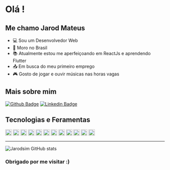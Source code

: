 # Olá !
## Me chamo Jarod Mateus

 - :computer: Sou um Desenvolvedor Web
- :house_with_garden: Moro no Brasil
- :books: Atualmente estou me aperfeiçoando em ReactJs e aprendendo Flutter
- :outbox_tray: Em busca do meu primeiro emprego
- :video_game: Gosto de jogar e ouvir músicas nas horas vagas


## Mais sobre mim
[![Github Badge](https://img.shields.io/badge/-Github-000?style=flat-square&logo=Github&logoColor=white&link=https://github.com/jarodsim)](https://github.com/jarodsim)
[![Linkedin Badge](https://img.shields.io/badge/-LinkedIn-blue?style=flat-square&logo=Linkedin&logoColor=white&link=https://www.linkedin.com/in/jarodcavalcante/)](https://www.linkedin.com/in/jarodcavalcante/)

## Tecnologias e Feramentas
<code><img height= "20" src= "https://img.shields.io/badge/HTML5-E34F26?style=for-the-badge&logo=html5&logoColor=white"></code>
<code><img height= "20" src= "https://img.shields.io/badge/CSS3-1572B6?style=for-the-badge&logo=css3&logoColor=white"></code>
<code><img height= "20" src= "https://img.shields.io/badge/JavaScript-F7DF1E?style=for-the-badge&logo=javascript&logoColor=black"></code>
<code><img height= "20" src= "https://img.shields.io/badge/Node.js-339933?style=for-the-badge&logo=nodedotjs&logoColor=white"></code>
<code><img height= "20" src= "https://img.shields.io/badge/React-20232A?style=for-the-badge&logo=react&logoColor=61DAFB"></code>
<code><img height= "20" src= "https://img.shields.io/badge/Flutter-02569B?style=for-the-badge&logo=flutter&logoColor=white"></code>
<code><img height= "20" src= "https://img.shields.io/badge/MongoDB-white?style=for-the-badge&logo=mongodb&logoColor=4EA94"></code>
<code><img height= "20" src= "https://img.shields.io/badge/Docker-2CA5E0?style=for-the-badge&logo=docker&logoColor=white"></code>
<code><img height= "20" src= "https://img.shields.io/badge/Express.js-000000?style=for-the-badge&logo=express&logoColor=white"></code>
<code><img height= "20" src= "https://img.shields.io/badge/Heroku-430098?style=for-the-badge&logo=heroku&logoColor=white"></code>
<code><img height= "20" src= "https://img.shields.io/badge/firebase-ffca28?style=for-the-badge&logo=firebase&logoColor=black"></code>
<code><img height= "20" src= "https://img.shields.io/badge/next.js-000000?style=for-the-badge&logo=nextdotjs&logoColor=white"></code>

----------------
![Jarodsim GitHub stats](https://github-readme-stats.vercel.app/api?username=jarodsim&show_icons=true&theme=radical)

### Obrigado por me visitar :)
